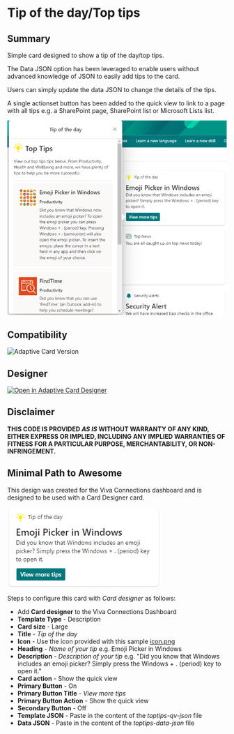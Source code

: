 # Tip of the day/Top tips

## Summary

Simple card designed to show a tip of the day/top tips. 

The Data JSON option has been leveraged to enable users without advanced knowledge of JSON to easily add tips to the card. 

Users can simply update the data JSON to change the details of the tips. 

A single actionset button has been added to the quick view to link to a page with all tips e.g. a SharePoint page, SharePoint list or Microsoft Lists list. 

![picture of the extension in action](assets/card.png)

## Compatibility

![Adaptive Card Version](https://img.shields.io/badge/Adaptive%20Card%20Version-1.3-green.svg)


## Designer

<p>
    <a href="https://adaptivecards.io/designer/index.html?card=https://raw.githubusercontent.com/alexc-MSFT/viva-connections-cards/main/samples/top-tips/toptips-qv-json.json&data=https://raw.githubusercontent.com/alexc-MSFT/viva-connections-cards/main/samples/top-tips/toptips-data-json.json">
        <img src="https://raw.githubusercontent.com/pnp/AdaptiveCards-Templates/main/assets/btn-open-in-designer.png" alt="Open in Adaptive Card Designer" />
    </a>
</p>

## Disclaimer
**THIS CODE IS PROVIDED *AS IS* WITHOUT WARRANTY OF ANY KIND, EITHER EXPRESS OR IMPLIED, INCLUDING ANY IMPLIED WARRANTIES OF FITNESS FOR A PARTICULAR PURPOSE, MERCHANTABILITY, OR NON-INFRINGEMENT.**

## Minimal Path to Awesome

This design was created for the Viva Connections dashboard and is designed to be used with a Card Designer card.

![picture of the card in action](assets/dashboard-card.png)

Steps to configure this card with *Card designer* as follows:

- Add **Card designer** to the Viva Connections Dashboard
- **Template Type** - Description
- **Card size** - Large
- **Title** - *Tip of the day*
- **Icon** - Use the icon provided with this sample [icon.png](assets/icon.png)
- **Heading** - *Name of your tip* e.g. Emoji Picker in Windows
- **Description** - *Description of your tip* e.g. "Did you know that Windows includes an emoji picker? Simply press the Windows + . (period) key to open it." 
- **Card action** - Show the quick view
- **Primary Button** - On
- **Primary Button Title** - *View more tips*
- **Primary Button Action** - Show the quick view
- **Secondary Button** - Off
- **Template JSON** - Paste in the content of the *toptips-qv-json* file
- **Data JSON** - Paste in the content of the *toptips-data-json* file
